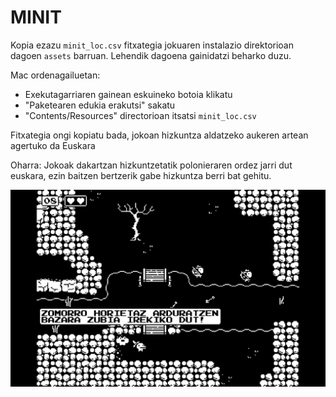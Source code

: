 # MINIT

Kopia ezazu `minit_loc.csv` fitxategia jokuaren instalazio direktorioan dagoen `assets` barruan. Lehendik dagoena gainidatzi beharko duzu.

Mac ordenagailuetan:
* Exekutagarriaren gainean eskuineko botoia klikatu
* "Paketearen edukia erakutsi" sakatu
* "Contents/Resources" directorioan itsatsi `minit_loc.csv`

Fitxategia ongi kopiatu bada, jokoan hizkuntza aldatzeko aukeren artean agertuko da Euskara

Oharra: Jokoak dakartzan hizkuntzetatik polonieraren ordez jarri dut euskara, ezin baitzen bertzerik gabe hizkuntza berri bat gehitu.

![](zomorro_zubiak.png)